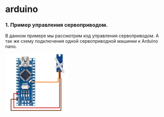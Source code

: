# arduino

### 1. Пример управления сервоприводом.
В данном примере мы рассмотрим код управления сервоприводом.
А так же схему подключения одной сервоприводной машинки к Arduino nano.

<img src="https://github.com/shutovn/arduino/blob/main/sketch_servo/Arduino_nano_servo.png" alt="Схема подключения одной серво машинки к Arduino nano" width="200"/>
